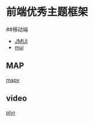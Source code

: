 # 前端优秀主题框架

##移动端
* [JMUI](https://github.com/AlloyTeam/JMUI)
* [mui](https://github.com/dcloudio/mui)
## MAP
[mapv](https://github.com/huiyan-fe/mapv)
## video
[plyr](https://github.com/Selz/plyr)
